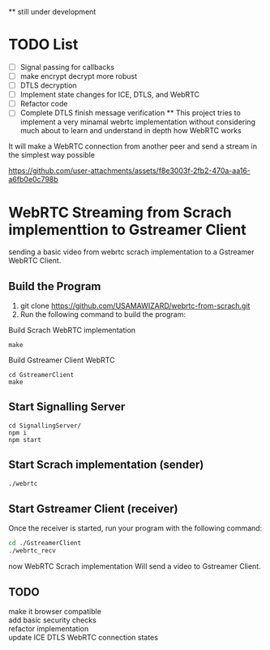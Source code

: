 ** still under development 
# TODO List

- [ ] Signal passing for callbacks
- [ ] make encrypt decrypt more robust
- [ ] DTLS decryption
- [ ] Implement state changes for ICE, DTLS, and WebRTC
- [ ] Refactor code
- [ ] Complete DTLS finish message verification
** 
This project tries to implement a very minamal webrtc implementation without considering much about to learn and understand in depth how WebRTC works  <br>

It will make a WebRTC connection from another peer and send a stream in the simplest way possible <br>

https://github.com/user-attachments/assets/f8e3003f-2fb2-470a-aa16-a6fb0e0c798b


# WebRTC Streaming from Scrach implementtion to Gstreamer Client 
sending a basic video from webrtc scrach implementation to a Gstreamer WebRTC Client.

## Build the Program

1. git clone https://github.com/USAMAWIZARD/webrtc-from-scrach.git
2. Run the following command to build the program:

Build Scrach WebRTC implementation <br>
``` 
make
 ```

Build Gstreamer Client WebRTC <br>

```
cd GstreamerClient
make 
```


## Start Signalling Server

```
cd SignallingServer/
npm i 
npm start 
```


## Start Scrach implementation (sender)


```sh
./webrtc
```

## Start Gstreamer Client (receiver)

Once the receiver is started, run your program with the following command:

```sh
cd ./GstreamerClient
./webrtc_recv
```

now WebRTC Scrach implementation Will send a video to Gstreamer Client.

## TODO 
make it browser compatible <br>
add basic security checks <br>
refactor implementation <br>
update ICE DTLS WebRTC connection states <br>
